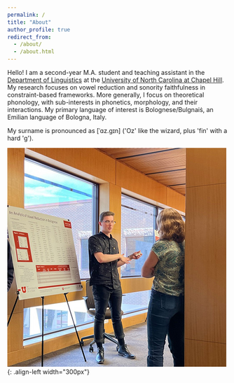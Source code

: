 ```yaml
---
permalink: /
title: "About"
author_profile: true
redirect_from: 
  - /about/
  - /about.html
---
```


Hello! I am a second-year M.A. student and teaching assistant in the [Department of Linguistics](https://linguistics.unc.edu/) at the [University of North Carolina at Chapel Hill](https://www.unc.edu/). My research focuses on vowel reduction and sonority faithfulness in constraint-based frameworks. More generally, I focus on theoretical phonology, with sub-interests in phonetics, morphology, and their interactions. My primary language of interest is Bolognese/Bulgnaiṡ, an Emilian language of Bologna, Italy.

My surname is pronounced as [ˈɑz.gɪn] ('Oz' like the wizard, plus 'fin' with a hard 'g').

![Brandon presenting a poster](/images/HRPS_Brandon_talking.jpg){:  .align-left width="300px"}
